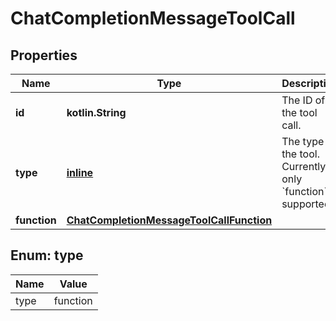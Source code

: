 
# ChatCompletionMessageToolCall

## Properties
| Name | Type | Description | Notes |
| ------------ | ------------- | ------------- | ------------- |
| **id** | **kotlin.String** | The ID of the tool call. |  |
| **type** | [**inline**](#Type) | The type of the tool. Currently, only &#x60;function&#x60; is supported. |  |
| **function** | [**ChatCompletionMessageToolCallFunction**](ChatCompletionMessageToolCallFunction.md) |  |  |


<a id="Type"></a>
## Enum: type
| Name | Value |
| ---- | ----- |
| type | function |



